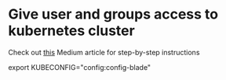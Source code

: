 # Give user and groups access to kubernetes cluster

Check out [this](https://faun.pub/give-users-and-groups-access-to-kubernetes-cluster-using-rbac-b614b6c0b383)  Medium article for step-by-step instructions

export KUBECONFIG="config:config-blade"


